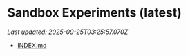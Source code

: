 # Sandbox Experiments (latest)

_Last updated: 2025-09-25T03:25:57.070Z_

- [INDEX.md](EXPERIMENTS/INDEX.md)
